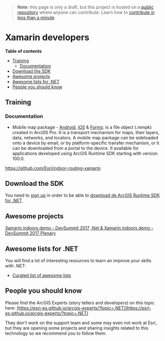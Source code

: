 > **Note**: this page is only a draft, but this project is hosted on a [public repository](https://github.com/hhkaos/awesome-arcgis) where anyone can contribute. Learn how to [contribute in less than a minute](https://github.com/hhkaos/awesome-arcgis/blob/master/CONTRIBUTING.md#contributions).

# Xamarin developers

<!-- START doctoc generated TOC please keep comment here to allow auto update -->
<!-- DON'T EDIT THIS SECTION, INSTEAD RE-RUN doctoc TO UPDATE -->
**Table of contents**

- [Training](#training)
  - [Documentation](#documentation)
- [Download the SDK](#download-the-sdk)
- [Awesome projects](#awesome-projects)
- [Awesome lists for .NET](#awesome-lists-for-net)
- [People you should know](#people-you-should-know)

<!-- END doctoc generated TOC please keep comment here to allow auto update -->

## Training
### Documentation
* Mobile map package - [Android](https://developers.arcgis.com/net/latest/android/guide/display-a-map.htm#ESRI_SECTION2_4CCB74E11EE04611849F3C0F41D9381C), [iOS](https://developers.arcgis.com/net/latest/ios/guide/display-a-map.htm#ESRI_SECTION2_4CCB74E11EE04611849F3C0F41D9381C) & [Forms](https://developers.arcgis.com/net/latest/forms/guide/display-a-map.htm#ESRI_SECTION2_4CCB74E11EE04611849F3C0F41D9381C): is a file object (.mmpk) created in ArcGIS Pro. It is a transport mechanism for maps, their layers, data, networks, and locators. A mobile map package can be sideloaded onto a device by email, or by platform-specific transfer mechanism, or it can be downloaded from a portal to the device. It available for applications developed using ArcGIS Runtime SDK starting with version 100.0.

https://github.com/Esri/indoor-routing-xamarin

## Download the SDK

You need to [sign up](https://developers.arcgis.com/sign-up/) in order to be able
to [download de ArcGIS Runtime SDK for .NET](https://developers.arcgis.com/downloads/).


## Awesome projects

[Xamarin indoors demo - DevSummit 2017](https://youtu.be/u17Nt-4d_04?t=1m44s)
[.Net & Xamarin indoors demo - DevSummit 2017 Plenary](https://youtu.be/i8FgR_3zumQ?t=35m3s)

## Awesome lists for .NET
You will find a lot of interesting resources to learn an improve your skills
with .NET:
* [Curated list of awesome lists](https://github.com/sindresorhus/awesome)

## People you should know
Please find the ArcGIS Experts (story tellers and developers) on this topic here: [https://esri-es.github.io/arcgis-experts/?topic=.NET](https://esri-es.github.io/arcgis-experts/?topic=.NET)

They don't work on the support team and some may even not work at Esri,
but they are opening some projects and sharing insights related to this
technology so we recommend you to follow them.
